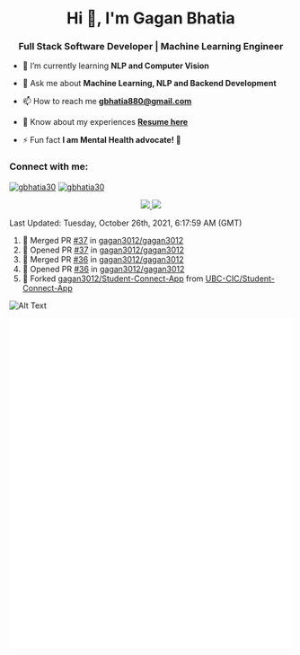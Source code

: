 <h1 align="center">Hi 👋, I'm Gagan Bhatia</h1>
<h3 align="center">Full Stack Software Developer | Machine Learning Engineer</h3>

- 🌱 I’m currently learning **NLP and Computer Vision**

- 💬 Ask me about **Machine Learning, NLP and Backend Development**

- 📫 How to reach me **gbhatia880@gmail.com**

- 📄 Know about my experiences [**Resume here**](https://drive.google.com/file/d/1VebQQLX8_SjgyhgccZByyDmtsXevF4Zf/view?usp=sharing)

- ⚡ Fun fact **I am Mental Health advocate! 🧠**

<h3 align="left">Connect with me:</h3>
<p align="left">
<a href="https://twitter.com/gbhatia30" target="blank"><img align="center" src="https://cdn.jsdelivr.net/npm/simple-icons@3.0.1/icons/twitter.svg" alt="gbhatia30" height="30" width="40" /></a>
<a href="https://linkedin.com/in/gbhatia30" target="blank"><img align="center" src="https://cdn.jsdelivr.net/npm/simple-icons@3.0.1/icons/linkedin.svg" alt="gbhatia30" height="30" width="40" /></a>
</p>

<p align="center">
<a href="https://github-readme-stats.vercel.app/api?username=gagan3012&count_private=true&show_icons=true&include_all_commits=false&hide_border=true&hide_title=true">
  <img width="48%"  src="https://github-readme-stats.vercel.app/api?username=gagan3012&count_private=true&show_icons=true&include_all_commits=false&hide_border=true&hide_title=true" />
</a>
<a href="https://github-readme-streak-stats.herokuapp.com/?user=gagan3012&hide_border=true">
  <img width="48%"  src="https://github-readme-streak-stats.herokuapp.com/?user=gagan3012&hide_border=true" />
</a>
</p>

<!--RECENT_ACTIVITY:last_update-->
Last Updated: Tuesday, October 26th, 2021, 6:17:59 AM (GMT)
<!--RECENT_ACTIVITY:last_update_end-->
<!--RECENT_ACTIVITY:start-->

1. 🎉 Merged PR [#37](https://github.com/gagan3012/gagan3012/pull/37) in [gagan3012/gagan3012](https://github.com/gagan3012/gagan3012)
2. 💪 Opened PR [#37](https://github.com/gagan3012/gagan3012/pull/37) in [gagan3012/gagan3012](https://github.com/gagan3012/gagan3012)
3. 🎉 Merged PR [#36](https://github.com/gagan3012/gagan3012/pull/36) in [gagan3012/gagan3012](https://github.com/gagan3012/gagan3012)
4. 💪 Opened PR [#36](https://github.com/gagan3012/gagan3012/pull/36) in [gagan3012/gagan3012](https://github.com/gagan3012/gagan3012)
5. 🔱 Forked [gagan3012/Student-Connect-App](https://github.com/gagan3012/Student-Connect-App) from [UBC-CIC/Student-Connect-App](https://github.com/UBC-CIC/Student-Connect-App)
<!--RECENT_ACTIVITY:end-->

![Alt Text](https://github.com/gagan3012/gagan3012/blob/output/github-contribution-grid-snake.gif)

![Metrics](https://github.com/gagan3012/gagan3012/blob/main/github-metrics.svg)
